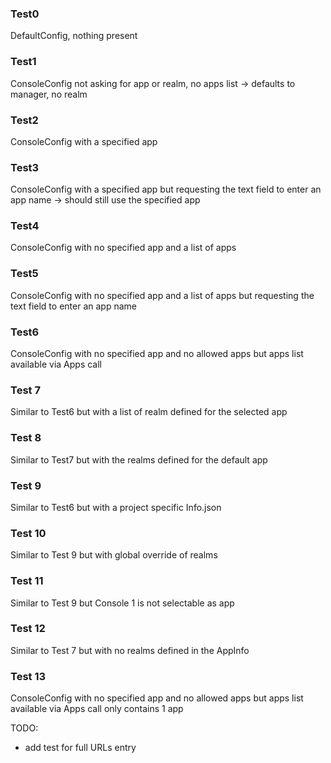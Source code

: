 ### Test0

DefaultConfig, nothing present

### Test1

ConsoleConfig not asking for app or realm, no apps list -> defaults to manager, no realm

### Test2

ConsoleConfig with a specified app

### Test3

ConsoleConfig with a specified app but requesting the text field to enter an app name -> should still use the specified app

### Test4

ConsoleConfig with no specified app and a list of apps

### Test5

ConsoleConfig with no specified app and a list of apps but requesting the text field to enter an app name

### Test6

ConsoleConfig with no specified app and no allowed apps but apps list available via Apps call

### Test 7

Similar to Test6 but with a list of realm defined for the selected app

### Test 8

Similar to Test7 but with the realms defined for the default app

### Test 9

Similar to Test6 but with a project specific Info.json

### Test 10

Similar to Test 9 but with global override of realms

### Test 11
Similar to Test 9 but Console 1 is not selectable as app

### Test 12
Similar to Test 7 but with no realms defined in the AppInfo

### Test 13
ConsoleConfig with no specified app and no allowed apps but apps list available via Apps call only contains 1 app




TODO:
- add test for full URLs entry
